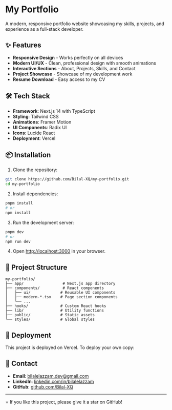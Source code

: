 # My Portfolio

A modern, responsive portfolio website showcasing my skills, projects, and experience as a full-stack developer.

## ✨ Features

- **Responsive Design** - Works perfectly on all devices
- **Modern UI/UX** - Clean, professional design with smooth animations
- **Interactive Sections** - About, Projects, Skills, and Contact
- **Project Showcase** - Showcase of my development work
- **Resume Download** - Easy access to my CV

## 🛠️ Tech Stack

- **Framework**: Next.js 14 with TypeScript
- **Styling**: Tailwind CSS
- **Animations**: Framer Motion
- **UI Components**: Radix UI
- **Icons**: Lucide React
- **Deployment**: Vercel

## 📦 Installation

1. Clone the repository:
```bash
git clone https://github.com/Bilal-XQ/my-portfolio.git
cd my-portfolio
```

2. Install dependencies:
```bash
pnpm install
# or
npm install
```

3. Run the development server:
```bash
pnpm dev
# or
npm run dev
```

4. Open [http://localhost:3000](http://localhost:3000) in your browser.

## 📁 Project Structure

```
my-portfolio/
├── app/                 # Next.js app directory
├── components/          # React components
│   ├── ui/             # Reusable UI components
│   ├── modern-*.tsx    # Page section components
│   └── ...
├── hooks/              # Custom React hooks
├── lib/                # Utility functions
├── public/             # Static assets
└── styles/             # Global styles
```

## 🚀 Deployment

This project is deployed on Vercel. To deploy your own copy:


## 📧 Contact

- **Email**: bilalelazzam.dev@gmail.com
- **LinkedIn**: [linkedin.com/in/bilalelazzam](https://linkedin.com/in/bilalelazzam)
- **GitHub**: [github.com/Bilal-XQ](https://github.com/Bilal-XQ)

---

⭐ If you like this project, please give it a star on GitHub!
